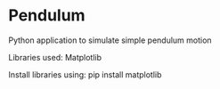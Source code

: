 # Pendulum
 Python application to simulate simple pendulum motion

Libraries used:
Matplotlib

Install libraries using:
pip install matplotlib
